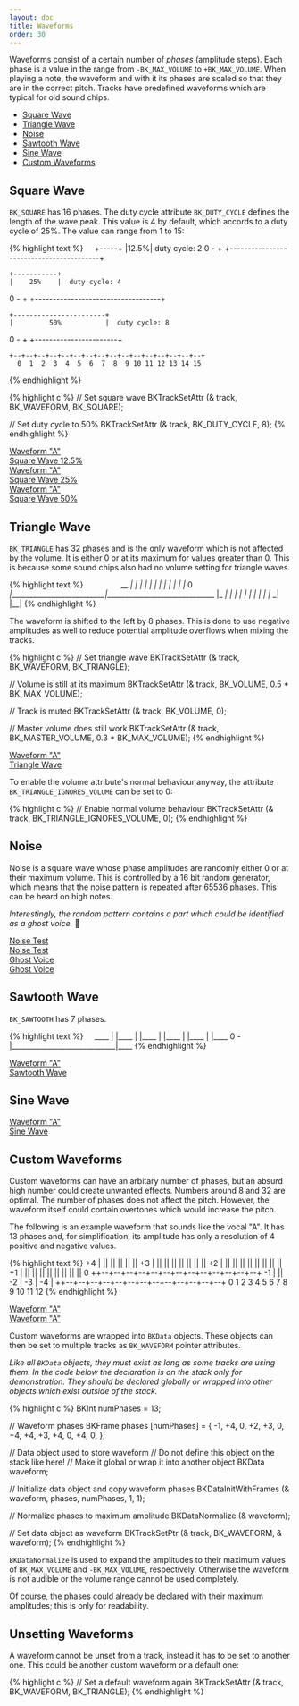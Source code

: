 ```yaml
---
layout: doc
title: Waveforms
order: 30
---
```


Waveforms consist of a certain number of *phases* (amplitude steps). Each phase is a value in the range from `-BK_MAX_VOLUME` to `+BK_MAX_VOLUME`. When playing a note, the waveform and with it its phases are scaled so that they are in the correct pitch. Tracks have predefined waveforms which are typical for old sound chips.

- [Square Wave](#square-wave)
- [Triangle Wave](#triangle-wave)
- [Noise](#noise)
- [Sawtooth Wave](#sawtooth-wave)
- [Sine Wave](#sine-wave)
- [Custom Waveforms](#custom-waveforms)

## Square Wave

`BK_SQUARE` has 16 phases. The duty cycle attribute `BK_DUTY_CYCLE` defines the length of the wave peak. This value is 4 by default, which accords to a duty cycle of 25%. The value can range from 1 to 15:

{% highlight text %}
    +-----+
    |12.5%|  duty cycle: 2
0 - +     +-----------------------------------------+

    +-----------+
    |    25%    |  duty cycle: 4
0 - +           +-----------------------------------+

    +-----------------------+
    |         50%           |  duty cycle: 8
0 - +                       +-----------------------+

    +--+--+--+--+--+--+--+--+--+--+--+--+--+--+--+--+
      0  1  2  3  4  5  6  7  8  9 10 11 12 13 14 15
{% endhighlight %}

{% highlight c %}
// Set square wave
BKTrackSetAttr (& track, BK_WAVEFORM, BK_SQUARE);

// Set duty cycle to 50%
BKTrackSetAttr (& track, BK_DUTY_CYCLE, 8);
{% endhighlight %}

<div class="buttons">
	<div class="player" data-volume="0.7">
		<a href="{{ "/assets/sound/waveforms/waveform-square-2.mp3" | prepend: site.baseurl }}" class="button">
			Waveform "A"
		</a>
		<div class="label"><a href="{{ "/assets/sound/waveforms/waveform-square-2.mp3" | prepend: site.baseurl }}">Square Wave 12.5%</a></div>
	</div>
	<div class="player" data-volume="0.7">
		<a href="{{ "/assets/sound/waveforms/waveform-square-4.mp3" | prepend: site.baseurl }}" class="button">
			Waveform "A"
		</a>
		<div class="label"><a href="{{ "/assets/sound/waveforms/waveform-square-4.mp3" | prepend: site.baseurl }}">Square Wave 25%</a></div>
	</div>
	<div class="player" data-volume="0.7">
		<a href="{{ "/assets/sound/waveforms/waveform-square-8.mp3" | prepend: site.baseurl }}" class="button">
			Waveform "A"
		</a>
		<div class="label"><a href="{{ "/assets/sound/waveforms/waveform-square-8.mp3" | prepend: site.baseurl }}">Square Wave 50%</a></div>
	</div>
</div>

## Triangle Wave

`BK_TRIANGLE` has 32 phases and is the only waveform which is not affected by the volume. It is either 0 or at its maximum for values greater than 0. This is because some sound chips also had no volume setting for triangle waves.

{% highlight text %}
                __
              _|  |_
            _|      |_
          _|          |_
        _|              |_
      _|                  |_
    _|                      |_
0 _|__________________________|_______________________________
                                 |_                        _|
                                   |_                    _|
                                     |_                _|
                                       |_            _|
                                         |_        _|
                                           |_    _|
                                             |__|
{% endhighlight %}

The waveform is shifted to the left by 8 phases. This is done to use negative amplitudes as well to reduce potential amplitude overflows when mixing the tracks.

{% highlight c %}
// Set triangle wave
BKTrackSetAttr (& track, BK_WAVEFORM, BK_TRIANGLE);

// Volume is still at its maximum
BKTrackSetAttr (& track, BK_VOLUME, 0.5 * BK_MAX_VOLUME);

// Track is muted
BKTrackSetAttr (& track, BK_VOLUME, 0);

// Master volume does still work
BKTrackSetAttr (& track, BK_MASTER_VOLUME, 0.3 * BK_MAX_VOLUME);
{% endhighlight %}

<div class="buttons">
	<div class="player" data-volume="0.7">
		<a href="{{ "/assets/sound/waveforms/waveform-triangle.mp3" | prepend: site.baseurl }}" class="button">
			Waveform "A"
		</a>
		<div class="label"><a href="{{ "/assets/sound/waveforms/waveform-triangle.mp3" | prepend: site.baseurl }}">Triangle Wave</a></div>
	</div>
</div>

To enable the volume attribute's normal behaviour anyway, the attribute `BK_TRIANGLE_IGNORES_VOLUME` can be set to 0:

{% highlight c %}
// Enable normal volume behaviour
BKTrackSetAttr (& track, BK_TRIANGLE_IGNORES_VOLUME, 0);
{% endhighlight %}

## Noise

Noise is a square wave whose phase amplitudes are randomly either 0 or at their maximum volume. This is controlled by a 16 bit random generator, which means that the noise pattern is repeated after 65536 phases. This can be heard on high notes.

*Interestingly, the random pattern contains a part which could be identified as a ghost voice.* 👻

<div class="buttons">
	<div class="player" data-volume="0.7">
		<a href="{{ "/assets/sound/waveforms/waveform-noise.mp3" | prepend: site.baseurl }}" class="button">
			Noise Test
		</a>
		<div class="label"><a href="{{ "/assets/sound/waveforms/waveform-noise.mp3" | prepend: site.baseurl }}">Noise Test</a></div>
	</div>
	<div class="player" data-volume="0.7">
		<a href="{{ "/assets/sound/waveforms/waveform-noise-ghost.mp3" | prepend: site.baseurl }}" class="button">
			Ghost Voice
		</a>
		<div class="label"><a href="{{ "/assets/sound/waveforms/waveform-noise-ghost.mp3" | prepend: site.baseurl }}">Ghost Voice</a></div>
	</div>
</div>

## Sawtooth Wave

`BK_SAWTOOTH` has 7 phases.

{% highlight text %}
    ____
   |    |____
   |         |____
   |              |____
   |                   |____
   |                        |____
0 -|_____________________________|____
{% endhighlight %}

<div class="buttons">
	<div class="player" data-volume="0.7">
		<a href="{{ "/assets/sound/waveforms/waveform-sawtooth.mp3" | prepend: site.baseurl }}" class="button">
			Waveform "A"
		</a>
		<div class="label"><a href="{{ "/assets/sound/waveforms/waveform-sawtooth.mp3" | prepend: site.baseurl }}">Sawtooth Wave</a></div>
	</div>
</div>

## Sine Wave

<div class="buttons">
	<div class="player" data-volume="0.7">
		<a href="{{ "/assets/sound/waveforms/waveform-sine.mp3" | prepend: site.baseurl }}" class="button">
			Waveform "A"
		</a>
		<div class="label"><a href="{{ "/assets/sound/waveforms/waveform-sine.mp3" | prepend: site.baseurl }}">Sine Wave</a></div>
	</div>
</div>

## Custom Waveforms

Custom waveforms can have an arbitary number of phases, but an absurd high number could create unwanted effects. Numbers around 8 and 32 are optimal. The number of phases does not affect the pitch. However, the waveform itself could contain overtones which would increase the pitch.

The following is an example waveform that sounds like the vocal "A". It has 13 phases and, for simplification, its amplitude has only a resolution of 4 positive and negative values.

{% highlight text %}
+4 |    ||             || ||    ||    ||
+3 |    ||       ||    || || || ||    ||
+2 |    ||    || ||    || || || ||    ||
+1 |    ||    || ||    || || || ||    ||
 0 ++--+--+--+--+--+--+--+--+--+--+--+--+--+
-1 | ||
-2 |
-3 |
-4 |
   ++--+--+--+--+--+--+--+--+--+--+--+--+--+
      0  1  2  3  4  5  6  7  8  9 10 11 12
{% endhighlight %}

<div class="buttons">
	<div class="player" data-volume="0.7">
		<a href="{{ "/assets/sound/waveforms/waveform-a.mp3" | prepend: site.baseurl }}" class="button">
			Waveform "A"
		</a>
		<div class="label"><a href="{{ "/assets/sound/waveforms/waveform-a.mp3" | prepend: site.baseurl }}">Waveform "A"</a></div>
	</div>
</div>

Custom waveforms are wrapped into `BKData` objects. These objects can then be set to multiple tracks as `BK_WAVEFORM` pointer attributes.

*Like all `BKData` objects, they must exist as long as some tracks are using them. In the code below the declaration is on the stack only for demonstration. They should be declared globally or wrapped into other objects which exist outside of the stack.*

{% highlight c %}
BKInt numPhases = 13;

// Waveform phases
BKFrame phases [numPhases] = {
	-1, +4, 0, +2, +3, 0, +4, +4, +3, +4, 0, +4, 0,
};

// Data object used to store waveform
// Do not define this object on the stack like here!
// Make it global or wrap it into another object
BKData waveform;

// Initialize data object and copy waveform phases
BKDataInitWithFrames (& waveform, phases, numPhases, 1, 1);

// Normalize phases to maximum amplitude
BKDataNormalize (& waveform);

// Set data object as waveform
BKTrackSetPtr (& track, BK_WAVEFORM, & waveform);
{% endhighlight %}

`BKDataNormalize` is used to expand the amplitudes to their maximum values of `BK_MAX_VOLUME` and `-BK_MAX_VOLUME`, respectively. Otherwise the waveform is not audible or the volume range cannot be used completely.

Of course, the phases could already be declared with their maximum amplitudes; this is only for readability.

## Unsetting Waveforms

A waveform cannot be unset from a track, instead it has to be set to another one. This could be another custom waveform or a default one:

{% highlight c %}
// Set a default waveform again
BKTrackSetAttr (& track, BK_WAVEFORM, BK_TRIANGLE);
{% endhighlight %}
